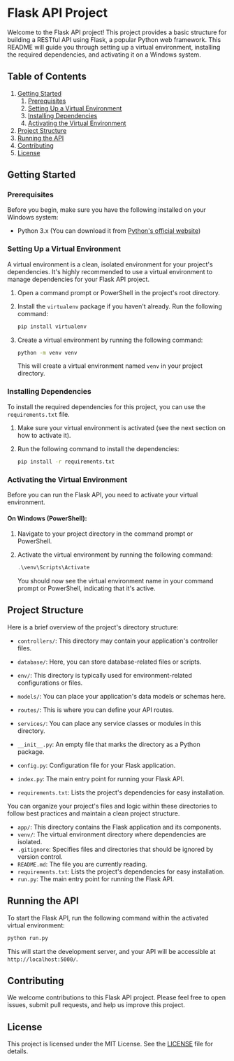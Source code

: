 # Flask API Project

Welcome to the Flask API project! This project provides a basic structure for building a RESTful API using Flask, a popular Python web framework. This README will guide you through setting up a virtual environment, installing the required dependencies, and activating it on a Windows system.

## Table of Contents

1. [Getting Started](#getting-started)
    1. [Prerequisites](#prerequisites)
    2. [Setting Up a Virtual Environment](#setting-up-a-virtual-environment)
    3. [Installing Dependencies](#installing-dependencies)
    4. [Activating the Virtual Environment](#activating-the-virtual-environment)
2. [Project Structure](#project-structure)
3. [Running the API](#running-the-api)
4. [Contributing](#contributing)
5. [License](#license)

## Getting Started

### Prerequisites

Before you begin, make sure you have the following installed on your Windows system:

- Python 3.x (You can download it from [Python's official website](https://www.python.org/downloads/))

### Setting Up a Virtual Environment

A virtual environment is a clean, isolated environment for your project's dependencies. It's highly recommended to use a virtual environment to manage dependencies for your Flask API project.

1. Open a command prompt or PowerShell in the project's root directory.

2. Install the `virtualenv` package if you haven't already. Run the following command:

   ```bash
   pip install virtualenv

3. Create a virtual environment by running the following command:

   ```bash
   python -m venv venv
   ```

   This will create a virtual environment named `venv` in your project directory.

### Installing Dependencies

To install the required dependencies for this project, you can use the `requirements.txt` file.

1. Make sure your virtual environment is activated (see the next section on how to activate it).

2. Run the following command to install the dependencies:

   ```bash
   pip install -r requirements.txt
   ```

### Activating the Virtual Environment

Before you can run the Flask API, you need to activate your virtual environment.

#### On Windows (PowerShell):

1. Navigate to your project directory in the command prompt or PowerShell.

2. Activate the virtual environment by running the following command:

   ```powershell
   .\venv\Scripts\Activate
   ```

   You should now see the virtual environment name in your command prompt or PowerShell, indicating that it's active.

## Project Structure

Here is a brief overview of the project's directory structure:


- `controllers/`: This directory may contain your application's controller files.
- `database/`: Here, you can store database-related files or scripts.
- `env/`: This directory is typically used for environment-related configurations or files.
- `models/`: You can place your application's data models or schemas here.
- `routes/`: This is where you can define your API routes.
- `services/`: You can place any service classes or modules in this directory.

- `__init__.py`: An empty file that marks the directory as a Python package.
- `config.py`: Configuration file for your Flask application.
- `index.py`: The main entry point for running your Flask API.
- `requirements.txt`: Lists the project's dependencies for easy installation.

You can organize your project's files and logic within these directories to follow best practices and maintain a clean project structure.


- `app/`: This directory contains the Flask application and its components.
- `venv/`: The virtual environment directory where dependencies are isolated.
- `.gitignore`: Specifies files and directories that should be ignored by version control.
- `README.md`: The file you are currently reading.
- `requirements.txt`: Lists the project's dependencies for easy installation.
- `run.py`: The main entry point for running the Flask API.

## Running the API

To start the Flask API, run the following command within the activated virtual environment:

```bash
python run.py
```

This will start the development server, and your API will be accessible at `http://localhost:5000/`.

## Contributing

We welcome contributions to this Flask API project. Please feel free to open issues, submit pull requests, and help us improve this project.

## License

This project is licensed under the MIT License. See the [LICENSE](LICENSE) file for details.
```